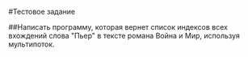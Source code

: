 #Тестовое задание

##Написать программу, которая вернет список индексов всех вхождений слова "Пьер" в тексте романа Война и Мир, используя мультипоток.
